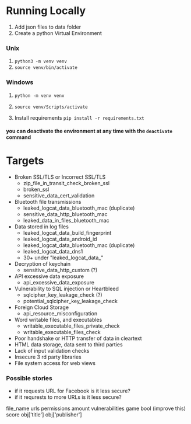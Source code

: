 # Running Locally
1. Add json files to data folder
2. Create a python Virtual Environment
  ### Unix
  1. `python3 -m venv venv`
  2. `source venv/bin/activate`
  ### Windows
  1. `python -m venv venv`
  2. `source venv/Scripts/activate`

3. Install requirements `pip install -r requirements.txt`

#### you can deactivate the environment at any time with the `deactivate` command

# Targets
- Broken SSL/TLS or Incorrect SSL/TLS
	- zip_file_in_transit_check_broken_ssl
	- broken_ssl
	- sensitive_data_cert_validation
- Bluetooth file transmissions
	- leaked_logcat_data_bluetooth_mac (duplicate)
	- sensitive_data_http_bluetooth_mac
	- leaked_data_in_files_bluetooth_mac
- Data stored in log files
	- leaked_logcat_data_build_fingerprint
	- leaked_logcat_data_android_id
	- leaked_logcat_data_bluetooth_mac (duplicate)
	- leaked_logcat_data_dns1
	- 30+ under "leaked_logcat_data_"
- Decryption of keychain
	- sensitive_data_http_custom (?)
- API excessive data exposure
	- api_excessive_data_exposure
- Vulnerability to SQL injection or Heartbleed
	- sqlcipher_key_leakage_check (?)
	- potential_sqlcipher_key_leakage_check
- Foreign Cloud Storage
	- api_resource_misconfiguration
- Word writable files, and executables
	- writable_executable_files_private_check
	- writable_executable_files_check
- Poor handshake or HTTP transfer of data in cleartext
- HTML data storage, data sent to third parties
- Lack of input validation checks
- Insecure 3 rd party libraries
- File system access for web views

### Possible stories
- if it requests URL for Facebook is it less secure?
- if it requrests to more URLs is it less secure?


file_name
urls
permissions amount
vulnerabilities
game bool (improve this)
score
obj['title']
obj['publisher']